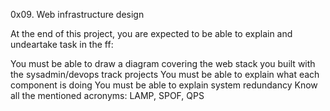 0x09. Web infrastructure design

At the end of this project, you are expected to be able to explain and undeartake task in the ff:

You must be able to draw a diagram covering the web stack you built with the sysadmin/devops track projects
You must be able to explain what each component is doing
You must be able to explain system redundancy
Know all the mentioned acronyms: LAMP, SPOF, QPS
